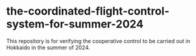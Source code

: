 # the-coordinated-flight-control-system-for-summer-2024
 
This repository is for verifying the cooperative control to be carried out in Hokkaido in the summer of 2024.
